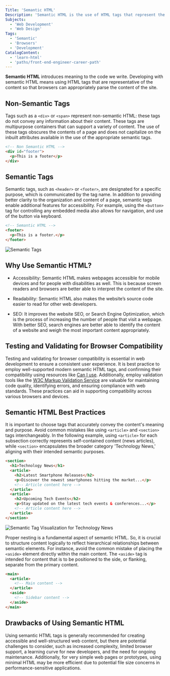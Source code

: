 ```yaml
---
Title: 'Semantic HTML'
Description: 'Semantic HTML is the use of HTML tags that represent the content so that browsers can appropriately parse the content of the site.'
Subjects:
  - 'Web Development'
  - 'Web Design'
Tags:
  - 'Semantic'
  - 'Browsers'
  - 'Development'
CatalogContent:
  - 'learn-html'
  - 'paths/front-end-engineer-career-path'
---
```


**Semantic HTML** introduces meaning to the code we write. Developing with semantic HTML means using HTML tags that are representative of the content so that browsers can appropriately parse the content of the site.

## Non-Semantic Tags

Tags such as a `<div>` or `<span>` represent non-semantic HTML: these tags do not convey any information about their content. These tags are multipurpose containers that can support a variety of content. The use of these tags obscures the contents of a page and does not capitalize on the inbuilt attributes available in the use of the appropriate semantic tags.

```html
<!-- Non Semantic HTML -->
<div id="footer">
  <p>This is a footer</p>
</div>
```

## Semantic Tags

Semantic tags, such as `<header>` or `<footer>`, are designated for a specific purpose, which is communicated by the tag name. In addition to providing better clarity to the organization and content of a page, semantic tags enable additional features for accessibility. For example, using the `<button>` tag for controlling any embedded media also allows for navigation, and use of the button via keyboard.

```html
<!-- Semantic HTML -->
<footer>
  <p>This is a footer.</p>
</footer>
```

![Semantic Tags](https://raw.githubusercontent.com/Codecademy/docs/main/media/semantic-tags.png)

## Why Use Semantic HTML?

- Accessibility: Semantic HTML makes webpages accessible for mobile devices and for people with disabilities as well. This is because screen readers and browsers are better able to interpret the content of the site.

- Readability: Semantic HTML also makes the website’s source code easier to read for other web developers.

- SEO: It improves the website SEO, or Search Engine Optimization, which is the process of increasing the number of people that visit a webpage. With better SEO, search engines are better able to identify the content of a website and weigh the most important content appropriately.

## Testing and Validating for Browser Compatibility

Testing and validating for browser compatibility is essential in web development to ensure a consistent user experience. It is best practice to employ well-supported modern semantic HTML tags, and confirming their compatibility using resources like [Can I use](https://caniuse.com/). Additionally, employ validation tools like the [W3C Markup Validation Service](https://validator.w3.org/) are valuable for maintaining code quality, identifying errors, and ensuring compliance with web standards. These practices can aid in supporting compatibility across various browsers and devices.

## Semantic HTML Best Practices

It is important to choose tags that accurately convey the content's meaning and purpose. Avoid common mistakes like using `<article>` and `<section>` tags interchangeably. In the following example, using `<article>` for each subsection correctly represents self-contained content (news articles), while `<section>` encapsulates the broader category 'Technology News,' aligning with their intended semantic purposes.

```html
<section>
  <h1>Technology News</h1>
  <article>
    <h2>Latest Smartphone Releases</h2>
    <p>Discover the newest smartphones hitting the market...</p>
    <!-- Article content here -->
  </article>
  <article>
    <h2>Upcoming Tech Events</h2>
    <p>Stay updated on the latest tech events & conferences...</p>
    <!-- Article content here -->
  </article>
</section>
```

![Semantic Tag Visualization for Technology News](https://raw.githubusercontent.com/Codecademy/docs/main/media/use-semantics-for-meaning.png)

Proper nesting is a fundamental aspect of semantic HTML. So, it is crucial to structure content logically to reflect hierarchical relationships between semantic elements. For instance, avoid the common mistake of placing the `<aside>` element directly within the main content. The `<aside>` tag is intended for content that is to be positioned to the side, or flanking, separate from the primary content.

```html
<main>
  <article>
    <!-- Main content -->
  </article>
  <aside>
    <!-- Sidebar content -->
  </aside>
</main>
```

## Drawbacks of Using Semantic HTML

Using semantic HTML tags is generally recommended for creating accessible and well-structured web content, but there are potential challenges to consider, such as increased complexity, limited browser support, a learning curve for new developers, and the need for ongoing maintenance. Additionally, for very simple web pages or prototypes, using minimal HTML may be more efficient due to potential file size concerns in performance-sensitive applications.
